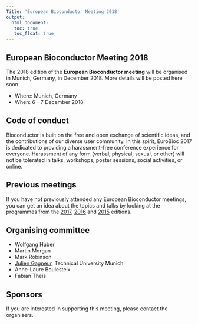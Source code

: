 ```yaml
---
Title: 'European Bioconductor Meeting 2018'
output:
  html_document:
   toc: true
   toc_float: true
---
```


## European Bioconductor Meeting 2018


The 2018 edition of the **European Bioconductor meeting** will be
organised in Munich, Germany, in December 2018. More details will be
posted here soon.

- Where: Munich, Germany
- When: 6 - 7 December 2018

## Code of conduct

Bioconductor is built on the free and open exchange of scientific
ideas, and the contributions of our diverse user community. In this
spirit, EuroBioc 2017 is dedicated to providing a harassment-free
conference experience for everyone. Harassment of any form (verbal,
physical, sexual, or other) will not be tolerated in talks, workshops,
poster sessions, social activities, or online.

## Previous meetings

If you have not previously attended any European Bioconductor
meetings, you can get an idea about the topics and talks by looking at
the programmes from the
[2017](https://bioconductor.github.io/EuroBioc2017/),
[2016](http://www.scicore.ch/events/eurobioc2016/) and
[2015](https://sites.google.com/site/eurobioc2015/) editions.

## Organising committee
- Wolfgang Huber
- Martin Morgan
- Mark Robinson
- [Julien Gagneur](https://www.gagneurlab.in.tum.de/), Technical University Munich
- Anne-Laure Boulesteix
- Fabian Theis

## Sponsors

If you are interested in supporting this meeting, please contact the
organisers.
